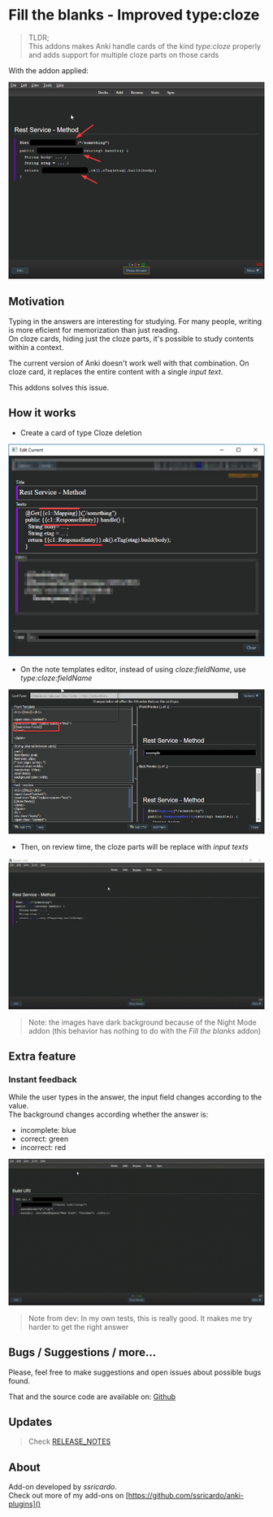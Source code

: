 # Fill the blanks - Improved type:cloze

> TLDR;  
> This addons makes Anki handle cards of the kind *type:cloze* properly and adds support for multiple cloze parts on those cards

With the addon applied:  

![Fill the blanks](doc/review-inputs.png)

## Motivation

Typing in the answers are interesting for studying. For many people, writing is more eficient for memorization than just reading.  
On cloze cards, hiding just the cloze parts, it's possible to study contents within a context.  

The current version of Anki doesn't work well with that combination. On cloze card, it replaces the entire content with a single *input text*.  

This addons solves this issue.  

## How it works

* Create a card of type Cloze deletion

![Card editor with cloze](doc/cloze-card.png)

* On the note templates editor, instead of using *cloze:fieldName*, use *type:cloze:fieldName*

![The card template editor](doc/card-template.png)

* Then, on review time, the cloze parts will be replace with *input texts*

![Modifying to use the addon](doc/from-cloze-to-input.gif)

> Note: the images have dark background because of the Night Mode addon (this behavior has nothing to do with the *Fill the blanks* addon)

## Extra feature

### Instant feedback

While the user types in the answer, the input field changes according to the value.  
The background changes according whether the answer is:

* incomplete: blue
* correct: green
* incorrect: red

![Feedback](doc/intant-feedback.gif)

> Note from dev: In my own tests, this is really good. It makes me try harder to get the right answer

## Bugs / Suggestions / more...

Please, feel free to make suggestions and open issues about possible bugs found.  

That and the source code are available on: [Github](https://github.com/ssricardo/anki-plugins/)

## Updates

> Check [RELEASE_NOTES]()

## About

Add-on developed by *ssricardo*.  
Check out more of my add-ons on [https://github.com/ssricardo/anki-plugins]()